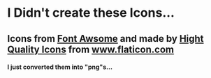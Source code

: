 # I Didn't create these Icons...
## Icons from [Font Awsome](https://fontawesome.com/v6.0/icons) and made by <a href="https://www.flaticon.com/authors/hight-quality-icons" title="Hight Quality Icons">Hight Quality Icons</a> from <a href="https://www.flaticon.com/" title="Flaticon">www.flaticon.com</a>
#### I just converted them into "png"s...

